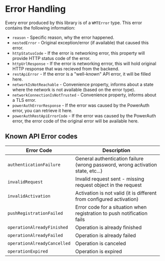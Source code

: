 # Error Handling

Every error produced by this library is of a `WMTError` type. This error contains the following information:

- `reason` - Specific reason, why the error happened.
- `nestedError` - Original exception/error (if available) that caused this error.
- `httpStatusCode` - If the error is networking error, this property will provide HTTP status code of the error.
- `httpUrlResponse` - If the error is networking errror, this will hold original HTTP response that was recieved from the backend.
- `restApiError` - If the error is a "well-known" API error, it will be filled here.
- `networkIsNotReachable` - Convenience property, informs about a state where the network is not available (based on the error type).
- `networkConnectionIsNotTrusted` - Convenience property, informs about a TLS error.
- `powerAuthErrorResponse` - If the error was caused by the PowerAuth error, you can retrieve it here.
- `powerAuthRestApiErrorCode` - If the error was caused by the PowerAuth error, the error code of the original error will be available here.

## Known API Error codes

| Error Code | Description |
|---|---|
|`authenticationFailure`|General authentication failure (wrong password, wrong activation state, etc...)|
|`invalidRequest`|Invalid request sent - missing request object in the request|
|`invalidActivation`|Activation is not valid (it is different from configured activation)|
|`pushRegistrationFailed`|Error code for a situation when registration to push notification fails|
|`operationAlreadyFinished`|Operation is already finished|
|`operationAlreadyFailed`|Operation is already failed|
|`operationAlreadyCancelled`|Operation is canceled|
|`operationExpired`|Operation is expired|